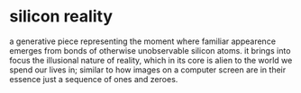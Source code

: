 # silicon reality

a generative piece representing the moment where familiar appearence emerges from bonds of otherwise unobservable silicon atoms.
it brings into focus the illusional nature of reality, which in its core is alien to the world we spend our lives in; similar to how images on a computer screen are in their essence just a sequence of ones and zeroes.